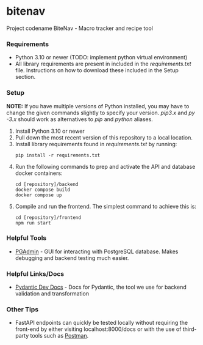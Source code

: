 # bitenav
Project codename BiteNav - Macro tracker and recipe tool

### Requirements
* Python 3.10 or newer (TODO: implement python virtual environment)
* All library requirements are present in included in the *requirements.txt* file. Instructions on how to download these included in the Setup section.

### Setup
**NOTE:** If you have multiple versions of Python installed, you may have to change the given commands slightly to specify your version. *pip3.x* and *py -3.x* should work as alternatives to *pip* and *python* aliases.

1. Install Python 3.10 or newer
2. Pull down the most recent version of this repository to a local location.
3. Install library requirements found in *requirements.txt* by running:
    ```
    pip install -r requirements.txt
    ```
4. Run the following commands to prep and activate the API and database docker containers:
    ```
    cd [repository]/backend
    docker compose build
    docker compose up
    ```
5. Compile and run the frontend. The simplest command to achieve this is:
    ```
    cd [repository]/frontend
    npm run start
    ```

### Helpful Tools
* [PGAdmin](https://www.pgadmin.org/download/) - GUI for interacting with PostgreSQL database. Makes debugging and backend testing much easier.

### Helpful Links/Docs
* [Pydantic Dev Docs](https://docs.pydantic.dev/latest/) - Docs for Pydantic, the tool we use for backend validation and transformation

### Other Tips
* FastAPI endpoints can quickly be tested locally without requiring the front-end by either visiting localhost:8000/docs or with the use of third-party tools such as [Postman](https://www.postman.com/).